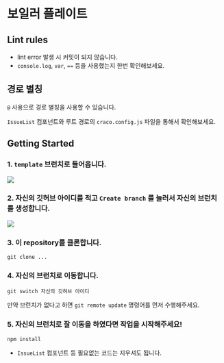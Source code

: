 # 보일러 플레이트

## Lint rules

- lint error 발생 시 커밋이 되지 않습니다.
- `console.log`, `var`, `==` 등을 사용했는지 한번 확인해보세요.

## 경로 별칭

`@` 사용으로 경로 별칭을 사용할 수 있습니다.

`IssueList` 컴포넌트와 루트 경로의 `craco.config.js` 파일을 통해서 확인해보세요.

## Getting Started

### 1. `template` 브런치로 들어옵니다.

<img src="https://s3.us-west-2.amazonaws.com/secure.notion-static.com/b47f4ecf-4506-4916-828c-14bd524eae2d/%E1%84%89%E1%85%B3%E1%84%8F%E1%85%B3%E1%84%85%E1%85%B5%E1%86%AB%E1%84%89%E1%85%A3%E1%86%BA_2022-10-29_%E1%84%8B%E1%85%A9%E1%84%92%E1%85%AE_6.48.26.png?X-Amz-Algorithm=AWS4-HMAC-SHA256&X-Amz-Content-Sha256=UNSIGNED-PAYLOAD&X-Amz-Credential=AKIAT73L2G45EIPT3X45%2F20221029%2Fus-west-2%2Fs3%2Faws4_request&X-Amz-Date=20221029T095321Z&X-Amz-Expires=86400&X-Amz-Signature=5f48b5c68c082e1b2bf4e59c796fc4098376560bb79589febd2f436427d3438b&X-Amz-SignedHeaders=host&response-content-disposition=filename%3D%22%25E1%2584%2589%25E1%2585%25B3%25E1%2584%258F%25E1%2585%25B3%25E1%2584%2585%25E1%2585%25B5%25E1%2586%25AB%25E1%2584%2589%25E1%2585%25A3%25E1%2586%25BA%25202022-10-29%2520%25E1%2584%258B%25E1%2585%25A9%25E1%2584%2592%25E1%2585%25AE%25206.48.26.png%22&x-id=GetObject" />

### 2. 자신의 깃허브 아이디를 적고 `Create branch` 를 눌러서 자신의 브런치를 생성합니다.

<img src="https://s3.us-west-2.amazonaws.com/secure.notion-static.com/35daeb70-59c7-4c76-b132-e8878d899af0/%E1%84%89%E1%85%B3%E1%84%8F%E1%85%B3%E1%84%85%E1%85%B5%E1%86%AB%E1%84%89%E1%85%A3%E1%86%BA_2022-10-29_%E1%84%8B%E1%85%A9%E1%84%92%E1%85%AE_6.48.42.png?X-Amz-Algorithm=AWS4-HMAC-SHA256&X-Amz-Content-Sha256=UNSIGNED-PAYLOAD&X-Amz-Credential=AKIAT73L2G45EIPT3X45%2F20221029%2Fus-west-2%2Fs3%2Faws4_request&X-Amz-Date=20221029T095428Z&X-Amz-Expires=86400&X-Amz-Signature=ea7b0870090497d2d54f9a5452ed81f93e86eae7b68c12158442f88a9dd502e8&X-Amz-SignedHeaders=host&response-content-disposition=filename%3D%22%25E1%2584%2589%25E1%2585%25B3%25E1%2584%258F%25E1%2585%25B3%25E1%2584%2585%25E1%2585%25B5%25E1%2586%25AB%25E1%2584%2589%25E1%2585%25A3%25E1%2586%25BA%25202022-10-29%2520%25E1%2584%258B%25E1%2585%25A9%25E1%2584%2592%25E1%2585%25AE%25206.48.42.png%22&x-id=GetObject" />

### 3. 이 repository를 클론합니다.

`git clone ...`

### 4. 자신의 브런치로 이동합니다.

`git switch 자신의 깃허브 아이디`

만약 브런치가 없다고 하면 `git remote update` 명령어를 먼저 수행해주세요.

### 5. 자신의 브런치로 잘 이동을 하였다면 작업을 시작해주세요!

`npm install`

- `IssueList` 컴포넌트 등 필요없는 코드는 지우셔도 됩니다.
